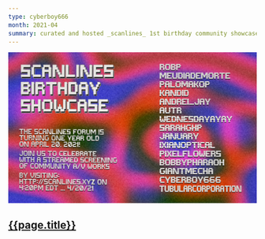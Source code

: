 ```yaml
---
type: cyberboy666
month: 2021-04
summary: curated and hosted _scanlines_ 1st birthday community showcase
---
```


![image](/images/cyberboy666/scanlines_birthday_poster-1.jpeg)

## [ {{page.title}} ]({{page.url}})


